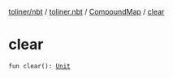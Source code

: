 [toliner/nbt](../../index.md) / [toliner.nbt](../index.md) / [CompoundMap](index.md) / [clear](./clear.md)

# clear

`fun clear(): `[`Unit`](https://kotlinlang.org/api/latest/jvm/stdlib/kotlin/-unit/index.html)